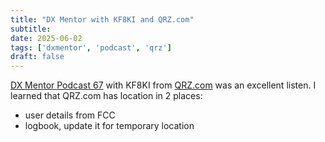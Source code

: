 ```yaml
---
title: "DX Mentor with KF8KI and QRZ.com"
subtitle:
date: 2025-06-02
tags: ['dxmentor', 'podcast', 'qrz']
draft: false
---
```


[DX Mentor Podcast 67](https://creators.spotify.com/pod/profile/bill-salyers/episodes/Episode-67---KF8KI--QRZ-com-e33lprb)
with KF8KI
from [QRZ.com](https://qrz.com/)
was an excellent listen.
I learned that QRZ.com has location in 2 places:
- user details from FCC
- logbook, update it for temporary location

<!--more-->
